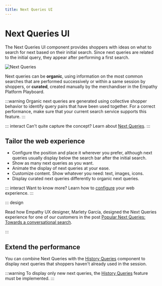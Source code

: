 ```yaml
---
title: Next Queries UI
---
```


# Next Queries UI

The Next Queries UI component provides shoppers with ideas on what to search for next based on their
initial search. Since next queries are related to the initial query, they appear after performing a
first search.

![Next Queries](/assets/media/xcomponents_func_nextqueries.gif)

Next queries can be **organic**, using information on the most common searches that are performed
successively or within a same session by shoppers, or **curated**, created manually by the
merchandiser in the Empathy Platform Playboard.

:::warning Organic next queries are generated using collective shopper behavior to identify query
pairs that have been used together. For a correct performance, make sure that your current search
service supports this feature. :::

::: interact Can't quite capture the concept? Learn about
[Next Queries](../features/next-queries-overview.md). :::

## Tailor the web experience

- Configure the position and place it wherever you prefer, although next queries usually display
  below the search bar after the initial search.
- Show as many next queries as you want.
- Animate the display of next queries at your ease.
- Customize content. Show whatever you need: text, images, icons.
- Display curated next queries differently to organic next queries.

::: interact Want to know more? Learn how to
[configure](/develop-empathy-platform/ui-reference/components/next-queries) your web experience. :::

::: design

Read how Empathy UX designer, Marlety García, designed the Next Queries experience for one of our
customers in the post
[Popular Next Queries: Towards a conversational search](https://empathy.co/blog/popular-next-searches/).

:::

## Extend the performance

You can combine Next Queries with the [History Queries](history-queries.md) component to display
next queries that shoppers haven't already used in the session.

:::warning To display only new next queries, the
[History Queries](../../search/history-queries-overview.md) feature must be implemented. :::

[//]: # 'To see Next Queries in action, [play with our showcase].'
